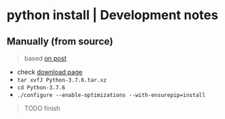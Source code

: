 # python install | Development notes

## Manually (from source)

> based [on post](https://realpython.com/installing-python/)

* check [download page](https://www.python.org/downloads/release/python-376/)
* `tar xvfJ Python-3.7.6.tar.xz`
* `cd Python-3.7.6`
* `./configure --enable-optimizations --with-ensurepip=install`

>TODO finish
